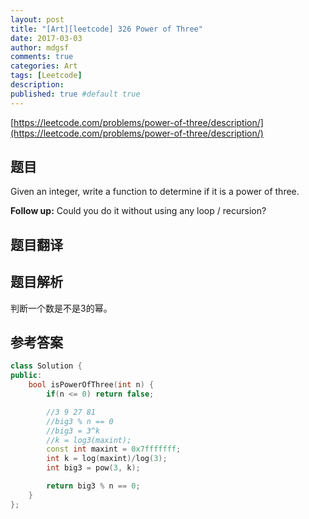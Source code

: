 ```yaml
---
layout: post
title: "[Art][leetcode] 326 Power of Three"
date: 2017-03-03
author: mdgsf
comments: true
categories: Art
tags: [Leetcode]
description:
published: true #default true
---
```


[https://leetcode.com/problems/power-of-three/description/](https://leetcode.com/problems/power-of-three/description/)

## 题目

 Given an integer, write a function to determine if it is a power of three.

**Follow up:**
Could you do it without using any loop / recursion?

## 题目翻译

## 题目解析

判断一个数是不是3的幂。

## 参考答案

```cpp
class Solution {
public:
    bool isPowerOfThree(int n) {
        if(n <= 0) return false;

        //3 9 27 81
        //big3 % n == 0
        //big3 = 3^k
        //k = log3(maxint);
        const int maxint = 0x7fffffff;
        int k = log(maxint)/log(3);
        int big3 = pow(3, k);

        return big3 % n == 0;
    }
};
```
